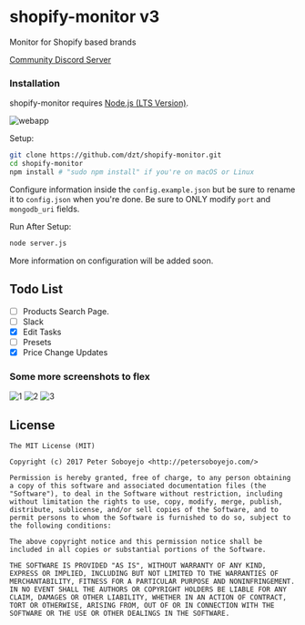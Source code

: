 # shopify-monitor v3
Monitor for Shopify based brands

[Community Discord Server](https://discord.gg/BkDxcjT)

### Installation

shopify-monitor requires [Node.js (LTS Version)](http://nodejs.org/).

![webapp](https://i.imgur.com/ZTGlrfq.png)

Setup:

```sh
git clone https://github.com/dzt/shopify-monitor.git
cd shopify-monitor
npm install # "sudo npm install" if you're on macOS or Linux
```

Configure information inside the `config.example.json` but be sure to rename it to `config.json` when you're done. Be sure to ONLY modify `port` and `mongodb_uri` fields.

Run After Setup:

```sh
node server.js
```

More information on configuration will be added soon.

## Todo List
- [ ] Products Search Page.
- [ ] Slack
- [x] Edit Tasks
- [ ] Presets
- [x] Price Change Updates

### Some more screenshots to flex

![1](https://i.imgur.com/WbOxrBO.png)
![2](https://i.imgur.com/IUSU8b8.png)
![3](https://i.imgur.com/SVEh07S.png)

## License

```
The MIT License (MIT)

Copyright (c) 2017 Peter Soboyejo <http://petersoboyejo.com/>

Permission is hereby granted, free of charge, to any person obtaining a copy of this software and associated documentation files (the "Software"), to deal in the Software without restriction, including without limitation the rights to use, copy, modify, merge, publish, distribute, sublicense, and/or sell copies of the Software, and to permit persons to whom the Software is furnished to do so, subject to the following conditions:

The above copyright notice and this permission notice shall be included in all copies or substantial portions of the Software.

THE SOFTWARE IS PROVIDED "AS IS", WITHOUT WARRANTY OF ANY KIND, EXPRESS OR IMPLIED, INCLUDING BUT NOT LIMITED TO THE WARRANTIES OF MERCHANTABILITY, FITNESS FOR A PARTICULAR PURPOSE AND NONINFRINGEMENT. IN NO EVENT SHALL THE AUTHORS OR COPYRIGHT HOLDERS BE LIABLE FOR ANY CLAIM, DAMAGES OR OTHER LIABILITY, WHETHER IN AN ACTION OF CONTRACT, TORT OR OTHERWISE, ARISING FROM, OUT OF OR IN CONNECTION WITH THE SOFTWARE OR THE USE OR OTHER DEALINGS IN THE SOFTWARE.
```
